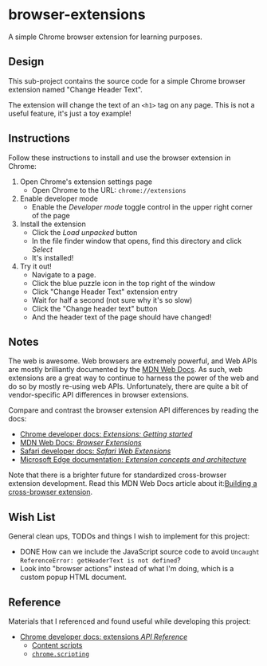 # browser-extensions

A simple Chrome browser extension for learning purposes.

## Design

This sub-project contains the source code for a simple Chrome browser extension named "Change Header Text".

The extension will change the text of an `<h1>` tag on any page. This is not a useful feature, it's just a toy example! 

## Instructions

Follow these instructions to install and use the browser extension in Chrome:

1. Open Chrome's extension settings page
   * Open Chrome to the URL: `chrome://extensions`
1. Enable developer mode
   * Enable the *Developer mode* toggle control in the upper right corner of the page
1. Install the extension
   * Click the *Load unpacked* button
   * In the file finder window that opens, find this directory and click *Select*
   * It's installed!
1. Try it out!
   * Navigate to a page.
   * Click the blue puzzle icon in the top right of the window
   * Click "Change Header Text" extension entry
   * Wait for half a second (not sure why it's so slow)
   * Click the "Change header text" button
   * And the header text of the page should have changed!

## Notes

The web is awesome. Web browsers are extremely powerful, and Web APIs are mostly brilliantly documented by the [MDN Web Docs](https://developer.mozilla.org/en-US/).
As such, web extensions are a great way to continue to harness the power of the web and do so by mostly re-using web APIs.
Unfortunately, there are quite a bit of vendor-specific API differences in browser extensions.

Compare and contrast the browser extension API differences by reading the docs:

* [Chrome developer docs: *Extensions: Getting started*](https://developer.chrome.com/docs/extensions/mv3/getstarted/)
* [MDN Web Docs: *Browser Extensions*](https://developer.mozilla.org/en-US/docs/Mozilla/Add-ons/WebExtensions) 
* [Safari developer docs: *Safari Web Extensions*](https://developer.apple.com/documentation/safariservices/safari_web_extensions)
* [Microsoft Edge documentation: *Extension concepts and architecture*](https://docs.microsoft.com/en-us/microsoft-edge/extensions-chromium/getting-started/)

Note that there is a brighter future for standardized cross-browser extension development. Read this MDN Web Docs article
about it:[Building a cross-browser extension](https://developer.mozilla.org/en-US/docs/Mozilla/Add-ons/WebExtensions/Build_a_cross_browser_extension).

## Wish List

General clean ups, TODOs and things I wish to implement for this project:

* DONE How can we include the JavaScript source code to avoid `Uncaught ReferenceError: getHeaderText is not defined`? 
* Look into "browser actions" instead of what I'm doing, which is a custom popup HTML document.

## Reference

Materials that I referenced and found useful while developing this project:

* [Chrome developer docs: extensions *API Reference*](https://developer.chrome.com/docs/extensions/reference/)
  * [Content scripts](https://developer.chrome.com/docs/extensions/mv3/content_scripts/)
  * [`chrome.scripting`](https://developer.chrome.com/docs/extensions/reference/scripting/)

